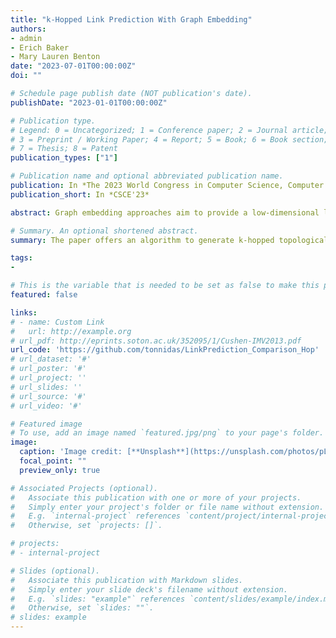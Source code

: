 ```yaml
---
title: "k-Hopped Link Prediction With Graph Embedding"
authors:
- admin
- Erich Baker
- Mary Lauren Benton
date: "2023-07-01T00:00:00Z"
doi: ""

# Schedule page publish date (NOT publication's date).
publishDate: "2023-01-01T00:00:00Z"

# Publication type.
# Legend: 0 = Uncategorized; 1 = Conference paper; 2 = Journal article;
# 3 = Preprint / Working Paper; 4 = Report; 5 = Book; 6 = Book section;
# 7 = Thesis; 8 = Patent
publication_types: ["1"]

# Publication name and optional abbreviated publication name.
publication: In *The 2023 World Congress in Computer Science, Computer Engineering, & Applied Computing*
publication_short: In *CSCE'23*

abstract: Graph embedding approaches aim to provide a low-dimensional latent representation of the graph with minimal reconstruction error. In addition, these approaches attempt to capture local and global topological neighborhood information and data distribution in the latent representation. The primary purpose of the graph's latent representation is simply implementing them into various straightforward machine learning models for graph prediction tasks such as link prediction, clustering, and visualization. Among these tasks, link prediction is a critical task in which researchers mainly analyze the performance of the embeddings on the information of adjacent nodes. Although many embedding techniques claim to capture the hopped neighborhood into the embedding, researchers need to pay more attention to analyzing the performance of the graph embeddings on hopped link prediction. Hopped link prediction demonstrates the performance of capturing a global view of the neighborhood. Our proposed framework develops $k$-hopped graph topological and feature information to analyze six widely recognized graph embeddings, ARGE, ARVGE, Node2vec, Attri2Vec, GraphSage, and GCN with $k$-hopped link prediction. We experiment with three graph datasets and show that $k$-hopped link prediction performance significantly increases for $1$-hopped graph information and continuously depletes after $1$-hop, demonstrating the importance of embedding performance analysis with $k$-hopped link prediction.

# Summary. An optional shortened abstract.
summary: The paper offers an algorithm to generate k-hopped topological and feature information in graphs. It highlights the need for in-depth analysis of graph embedding techniques' performance in capturing hopped neighborhood information for link prediction. The proposed framework evaluates six prominent graph embeddings (ARGE, ARVGE, Node2vec, Attri2Vec, GraphSage, and GCN) using $k$-hopped link prediction on diverse graph datasets. The results reveal a notable increase in link prediction performance for $1$-hopped graph information, followed by a continuous decline beyond $1$-hop. This underscores the significance of embedding performance assessment using $k$-hopped link prediction.

tags:
- 

# This is the variable that is needed to be set as false to make this page visible, or true to avoid it 
featured: false

links:
# - name: Custom Link
#   url: http://example.org
# url_pdf: http://eprints.soton.ac.uk/352095/1/Cushen-IMV2013.pdf
url_code: 'https://github.com/tonnidas/LinkPrediction_Comparison_Hop'
# url_dataset: '#'
# url_poster: '#'
# url_project: ''
# url_slides: ''
# url_source: '#'
# url_video: '#'

# Featured image
# To use, add an image named `featured.jpg/png` to your page's folder. 
image:
  caption: 'Image credit: [**Unsplash**](https://unsplash.com/photos/pLCdAaMFLTE)'
  focal_point: ""
  preview_only: true

# Associated Projects (optional).
#   Associate this publication with one or more of your projects.
#   Simply enter your project's folder or file name without extension.
#   E.g. `internal-project` references `content/project/internal-project/index.md`.
#   Otherwise, set `projects: []`.

# projects:
# - internal-project

# Slides (optional).
#   Associate this publication with Markdown slides.
#   Simply enter your slide deck's filename without extension.
#   E.g. `slides: "example"` references `content/slides/example/index.md`.
#   Otherwise, set `slides: ""`.
# slides: example
---
```


<!-- # {{% callout note %}}
# Click the *Cite* button above to demo the feature to enable visitors to import publication metadata into their reference management software.
# {{% /callout %}} -->

<!-- {{% callout note %}}
Create your slides in Markdown - click the *Slides* button to check out the example.
{{% /callout %}} -->

<!-- Supplementary notes can be added here, including [code, math, and images](https://wowchemy.com/docs/writing-markdown-latex/). -->
